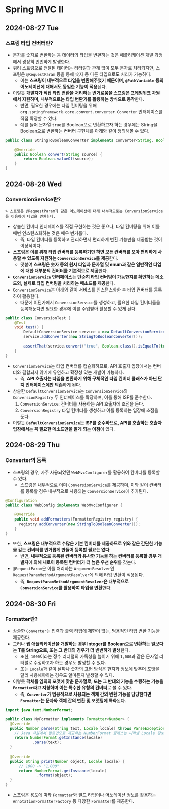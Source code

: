 # Spring MVC II
## 2024-08-27 Tue
### 스프링 타입 컨버터란?
* 문자를 숫자로 변환하는 등 데이터의 타입을 변환하는 것은 애플리케이션 개발 과정에서 굉장히 빈번하게 발생한다.
* 쿼리 스트링으로 전달된 데이터는 리터럴과 관계 없이 모두 문자로 처리되지만, 스프링은 `@RequestParam` 등을 통해 숫자 등 다른 타입으로도 처리가 가능하다.
  * 이는 **스프링이 내부적으로 타입을 변환해주었기 때문이며, `@PathVariable` 등의 어노테이션에 대해서도 동일한 기능이 적용**된다.
* 이렇듯 **개발자가 직접 타입 변환을 처리하는 번거로움을 스프링은 프레임워크 차원에서 지원하며, 내부적으로는 타입 변환기를 활용하는 방식으로 동작**한다.
  * 반면, 필요한 경우에는 타입 컨버팅을 위해 `org.springframework.core.convert.converter.Converter` 인터페이스를 직접 확장할 수 있다.
  * 예를 들어 문자열 `true`를 Boolean으로 변환하고자 하는 경우에는 String을 Boolean으로 변환하는 컨버터 구현체를 아래와 같이 정의해볼 수 있다.
```java
public class StringToBooleanConverter implements Converter<String, Boolean> {
    
    @Override
    public Boolean convert(String source) {
        return Boolean.valueOf(source);
    }
}
```

## 2024-08-28 Wed
### ConversionService란?
```
> 스프링은 @RequestParam과 같은 어노테이션에 대해 내부적으로는 ConversionService를 이용하여 타입을 변환한다. 
```
* 상술한 컨버터 인터페이스를 직접 구현하는 것은 좋으나, 타입 컨버팅을 위해 이를 매번 인스턴스화하는 것은 매우 번거롭다.
  * 즉, 타입 컨버터를 등록하고 관리하면서 편리하게 변환 기능만을 제공받는 것이 이상적이다.
* **스프링은 이를 위해 타입 컨버터를 등록하기만 하면 모든 컨버터를 모아 편리하게 사용할 수 있도록 지원하는 `ConversionService`를 제공**한다.
  * 덧붙여 **스프링은 숫자 등의 원시 타입과 문자열 및 enum과 같은 일반적인 타입에 대한 대부분의 컨버터를 기본적으로 제공**한다.
* **`ConversionService` 인터페이스는 단순히 타입 컨버팅이 가능한지를 확인하는 메소드와, 실제로 타입 컨버팅을 처리하는 메소드를 제공**한다.
* `ConversionService`는 아래와 같이 서비스를 인스턴스화한 후 타입 컨버터를 등록하여 활용한다.
  * 때문에 어딘가에서 `ConversionService`를 생성하고, 필요한 타입 컨버터들을 등록해둔다면 필요한 경우에 이를 주입받아 활용할 수 있게 된다.
```java
public class ConversionTest {
    @Test
    void test() {
        DefaultConversionService service = new DefaultConversionService();
        service.addConverter(new StringToBooleanConverter());
        
        assertThat(service.convert("true", Boolean.class)).isEqualTo(true);
    }
}
```
* `ConversionService`는 타입 컨버터를 캡슐화하므로, API 호출자 입장에서는 컨버터와 결합되지 않기에 유연하고 확장성 있는 개발이 가능하다.
  * 즉, **API 호출자는 타입을 변환하기 위해 구체적인 타입 컨버터 클래스가 아닌 단지 인터페이스에만 의존**하게 된다.
* 상술한 `DefaultConversionService`는 `ConversionService`와 `ConversionRegistry` 두 인터페이스를 확장하며, 이를 통해 ISP를 준수한다.
  1. `ConversionService`: 컨버터를 사용하는 API 호출자에 초점을 둔다.
  2. `ConversionRegistry` 타입 컨버터를 생성하고 이를 등록하는 입장에 초점을 둔다.
* 이렇듯 **`DefaultConversionService`는 ISP를 준수하므로, API를 호출하는 호출자 입장에서는 꼭 필요한 메소드만을 알게 되는 이점**이 있다.

## 2024-08-29 Thu
### Converter의 등록
* 스프링의 경우, 자주 사용되었던 `WebMvcConfigurer`를 활용하여 컨버터를 등록할 수 있다.
  * 스프링은 내부적으로 이미 `ConversionService`를 제공하며, 이와 같이 컨버터를 등록할 경우 내부적으로 사용되는 `ConversionService`에 추가된다.
```java
@Configuration
public class WebConfig implements WebMvcConfigurer {

    @Override
    public void addFormatters(FormatterRegistry registry) {
      registry.addConverter(new StringToBooleanConverter());
    }
}
```
* 또한, **스프링은 내부적으로 수많은 기본 컨버터를 제공하므로 위와 같은 간단한 기능을 갖는 컨버터를 번거롭게 만들어 등록할 필요는 없다**.
  * 반면, **내부적으로 등록된 컨버터와 유사한 기능을 하는 컨버터를 등록할 경우 개발자에 의해 새로이 등록된 컨버터가 더 높은 우선 순위**를 갖는다.
* `@RequestParam`은 이를 처리하는 `ArgumentResolver`인 `RequestParamMethodArgumentResolver`에 의해 타입 변환이 적용된다.
  * 즉, **`RequestParamMethodArgumentResolver`은 내부적으로 `ConversionService`를 활용하여 타입을 변환**한다.

## 2024-08-30 Fri
### Formatter란?
* 상술한 `Converter`는 입력과 출력 타입에 제한이 없는, 범용적인 타입 변환 기능을 제공한다.
* 그러나 **웹 애플리케이션을 개발하는 경우 Integer를 Boolean으로 변환하는 일보다는 T를 String으로, 또는 그 반대의 경우가 더 빈번하게 발생**한다.
  * 또한, `1000`이라는 정수 리터럴의 가독성을 높이기 위해 `1,000`과 같은 문자열 리터럴로 수정하고자 하는 경우도 발생할 수 있다.
  * 또는 `Locale`과 같이 날짜나 숫자의 표현 방식은 현지화 정보에 맞추어 포맷을 달리 사용해야하는 경우도 얼마든지 발생할 수 있다.
* 이렇듯 **객체를 임의의 포맷에 맞춘 문자열로, 또는 그 반대의 기능을 수행하는 기능을 `Formatter`라고 지칭하며 이는 특수한 유형의 컨버터**로 볼 수 있다.
  * 즉, **`Converter`가 범용적으로 사용되는 객체 간의 변환 기능을 담당한다면 `Formatter`는 문자와 객체 간의 변환 및 포맷팅에 특화**된다.

```java
import java.text.NumberFormat;

public class MyFormatter implements Formatter<Number> {
  @Override
  public Number parse(String text, Locale locale) throws ParseException {
    // Java 차원에서 빌트인으로 제공하는 NumberFormat 클래스는 나라별 Locale 정보에 맞추어 "1,000" -> 1000와 같은 포맷팅을 적용해준다.
    return NumberFormat.getInstance(locale)
            .parse(text);
  }
  
  @Override
  public String print(Number object, Locale locale) {
      // 1000 -> "1,000"
      return NumberFormat.getInstance(locale)
              .format(object);
  }
}
```
* 스프링은 용도에 따라 `Formatter`와 필드 타입이나 어노테이션 정보를 활용하는 `AnnotationFormatterFactory` 등 다양한 `Formatter`를 제공한다.